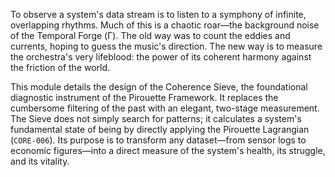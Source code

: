 To observe a system's data stream is to listen to a symphony of infinite, overlapping rhythms. Much of this is a chaotic roar—the background noise of the Temporal Forge (Γ). The old way was to count the eddies and currents, hoping to guess the music's direction. The new way is to measure the orchestra's very lifeblood: the power of its coherent harmony against the friction of the world.

This module details the design of the Coherence Sieve, the foundational diagnostic instrument of the Pirouette Framework. It replaces the cumbersome filtering of the past with an elegant, two-stage measurement. The Sieve does not simply search for patterns; it calculates a system's fundamental state of being by directly applying the Pirouette Lagrangian (`CORE-006`). Its purpose is to transform any dataset—from sensor logs to economic figures—into a direct measure of the system's health, its struggle, and its vitality.